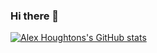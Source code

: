 ### Hi there 👋
[![Alex Houghtons's GitHub stats](https://github-readme-stats.vercel.app/api/top-langs?username=ah1062&hide=html,scss,stylus,blade,jupyter%20notebook,css,shell,batchfile,dockerfile,typescript&theme=algolia&show_icons=true)](https://github.com/ah1062)
<!--
**ah1062/ah1062** is a ✨ _special_ ✨ repository because its `README.md` (this file) appears on your GitHub profile.

Here are some ideas to get you started:

- 🔭 I’m currently working on ...
- 🌱 I’m currently learning ...
- 👯 I’m looking to collaborate on ...
- 🤔 I’m looking for help with ...
- 💬 Ask me about ...
- 📫 How to reach me: ...
- 😄 Pronouns: ...
- ⚡ Fun fact: ...
-->
